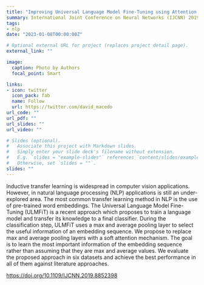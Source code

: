 ```yaml
---
title: "Improving Universal Language Model Fine-Tuning using Attention Mechanism"
summary: International Joint Conference on Neural Networks (IJCNN) 2019
tags:
- nlp
date: "2023-01-08T00:00:00Z"

# Optional external URL for project (replaces project detail page).
external_link: ""

image:
  caption: Photo by Authors
  focal_point: Smart

links:
- icon: twitter
  icon_pack: fab
  name: Follow
  url: https://twitter.com/david_macedo
url_code: ""
url_pdf: ""
url_slides: ""
url_video: ""

# Slides (optional).
#   Associate this project with Markdown slides.
#   Simply enter your slide deck's filename without extension.
#   E.g. `slides = "example-slides"` references `content/slides/example-slides.md`.
#   Otherwise, set `slides = ""`.
slides: ""
---
```


Inductive transfer learning is widespread in computer vision applications. However, in natural language processing (NLP) applications is still an under-explored area. The most common transfer learning method in NLP is the use of pre-trained word embeddings. The Universal Language Model Fine-Tuning (ULMFiT) is a recent approach which proposes to train a language model and transfer its knowledge to a final classifier. During the classification step, ULMFiT uses a max and average pooling layer to select the useful information of an embedding sequence. We propose to replace max and average pooling layers with a soft attention mechanism. The goal is to learn the most important information of the embedding sequence rather than assuming that they are max and average values. We evaluate the proposed approach in six datasets and achieve the best performance in all of them against literature approaches.

https://doi.org/10.1109/IJCNN.2019.8852398